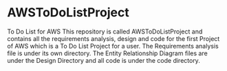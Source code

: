 # AWSToDoListProject
To Do List for AWS
This repository is called AWSToDoListProject and contains all the requirements analysis, design and code for the first Project of AWS which is a To Do List Project for a user.
The Requirements analysis file is under its own directory. The Entity Relationship Diagram files are under the Design Directory and all code is under the code directory.
